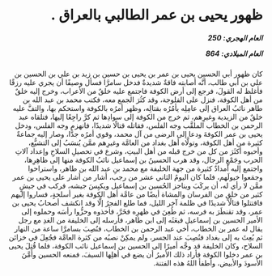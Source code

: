 <h1 dir="rtl">ظهور يحيى بن عمر الطالبي بالعراق .</h1>

<h5 dir="rtl">العام الهجري:  250

العام الميلادي: 864

</h5>

<p dir="rtl">كان ظهور أبي الحسين يحيى بن عمر بن يحيى بن حسين بن زيد بن علي بن الحسين بن علي بن أبي طالب، أنَّه أصابته فاقةٌ شديدةٌ فدخل سامرَّا فسأل وصيفًا أن يجري عليه رزقًا فأغلظ له القولَ، فرجع إلى أرض الكوفة فاجتمع عليه خلقٌ من الأعراب، وخرج إليه خلقٌ من أهل الكوفة، فنزل على الفلوجة، وقد كثُرَ الجمع معه، فكتب محمد بن عبد الله بن طاهر نائبُ العراق إلى عامِلِه يأمُرُه بقتالِه، وظهر أمرُه بالكوفة واستحكم بها، والتفَّ عليه خلقٌ من الزيدية وغيرِهم، ثم خرج من الكوفة إلى سوادِها ثم كرَّ راجِعًا إليها، فتلقاه عبد الرحمن بن الخطاب الملقَّب وجه الفلس، فقاتله قتالًا شديدًا، فانهزم وجه الفلس، ودخل يحيى بن عمر الكوفةَ ودعا إلى الرضى من آل محمد، وقوي أمرُه جدًّا، وصار إليه جماعةٌ كثيرة من أهل الكوفة، وتولَّاه أهل بغداد من العامَّة وغيرِهم ممَّن يُنسَبُ إلى التشيُّع، وأحبوه أكثَرَ من كل من خرج قبله من أهل البيتِ، وشرع في تحصيلِ السلاحِ وإعداد آلاتِ الحرب وجَمْعِ الرجال، وقد هرب الحسينُ بن إسماعيل نائبُ الكوفة منها إلى ظاهِرِها، واجتمع إليه أمدادٌ كثيرة من جهة الخليفة مع محمد بنِ عبد الله بن طاهر، واستراحوا وجمَعوا خيولَهم، فلما كان اليومُ الثاني عشر من رجب، أشار من أشار على يحيى بن عمر ممَّن لا رأي له، أن يركَبَ ويناجز الحُسين بن إسماعيل ويكبِسَ جيشه، فركب في جيشٍ كثير من خلقٍ من الفرسان والمشاة أيضًا من عامَّة أهل الكوفة بغير أسلحةٍ، فساروا إليهم فاقتتلوا قتالًا شديدًا في ظلمة آخر الليل، فما طلع الفجرُ إلَّا وقد انكشف أصحابُ يحيى بن عمر، وقد تقنطَرَ به فرسه، ثم طُعِنَ في ظهرِه فخَرَّ، فأخذوه وحزُّوا رأسَه وحملوه إلى الأمير الحسين بن إسماعيل فبعَثَه إلى ابن طاهر، فأرسله إلى الخليفة من الغدِ مع رجل يقال له عمر بن الخطاب، أخي عبد الرحمن بن الخطاب، فنُصِبَ بسامرَّا ساعة من النهار ثم بُعِثَ به إلى بغداد فنُصِبَ عند الجسر، ولم يمكِنْ نصبُه من كثرة العامَّة فجُعِلَ في خزائن السلاح، وكان الخليفة قد وجَّه أميرًا إلى الحسين بن إسماعيل نائب الكوفة، فلما قُتِلَ يحيى بن عمر دخلوا الكوفة فأراد ذلك الأميرُ أن يضع في أهلِها السيفَ، فمنعه الحسين وأمَّنَ الأسودَ والأبيض، وأطفأ اللهُ هذه الفتنة.</p></br>
